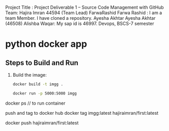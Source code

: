 Project Title : Project Deliverable 1 – Source Code Management with GitHub 
Team: Hajira Imran 44594 (Team Lead)
FarwaRashid
Farwa Rashid : I am  a team Member. I have cloned a repository.
Ayesha Akhtar
Ayesha Akhtar (46508) 
Alishba Waqar: My sap id is 46997. 
Devops, BSCS-7 semester

# python docker app

## Steps to Build and Run

1. Build the image:
   ```bash
   docker build -t imgg .

   docker run -p 5000:5000 imgg

  docker ps // to run container

push and tag to docker hub
docker tag imgg:latest hajiraimran/first:latest

docker push hajiraimran/first:latest

